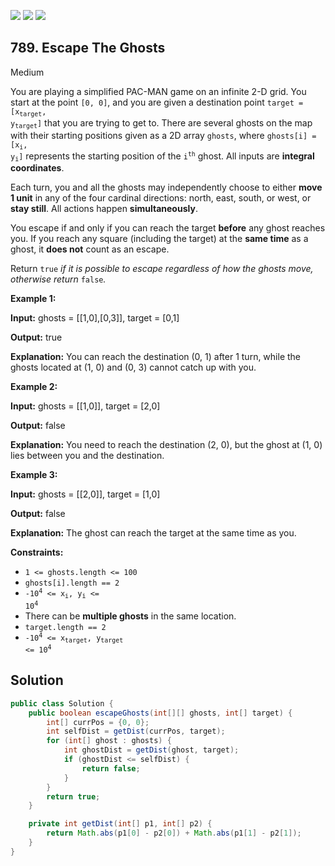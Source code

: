 [![](https://img.shields.io/github/stars/javadev/LeetCode-in-Java?label=Stars&style=flat-square)](https://github.com/javadev/LeetCode-in-Java)
[![](https://img.shields.io/github/forks/javadev/LeetCode-in-Java?label=Fork%20me%20on%20GitHub%20&style=flat-square)](https://github.com/javadev/LeetCode-in-Java/fork)
[![](https://img.shields.io/badge/-LeetCode%20in%20Kotlin-blue?style=flat-square)](https://github.com/javadev/LeetCode-in-Kotlin)

## 789\. Escape The Ghosts

Medium

You are playing a simplified PAC-MAN game on an infinite 2-D grid. You start at the point `[0, 0]`, and you are given a destination point <code>target = [x<sub>target</sub>, y<sub>target</sub>]</code> that you are trying to get to. There are several ghosts on the map with their starting positions given as a 2D array `ghosts`, where <code>ghosts[i] = [x<sub>i</sub>, y<sub>i</sub>]</code> represents the starting position of the <code>i<sup>th</sup></code> ghost. All inputs are **integral coordinates**.

Each turn, you and all the ghosts may independently choose to either **move 1 unit** in any of the four cardinal directions: north, east, south, or west, or **stay still**. All actions happen **simultaneously**.

You escape if and only if you can reach the target **before** any ghost reaches you. If you reach any square (including the target) at the **same time** as a ghost, it **does not** count as an escape.

Return `true` _if it is possible to escape regardless of how the ghosts move, otherwise return_ `false`_._

**Example 1:**

**Input:** ghosts = \[\[1,0],[0,3]], target = [0,1]

**Output:** true

**Explanation:** You can reach the destination (0, 1) after 1 turn, while the ghosts located at (1, 0) and (0, 3) cannot catch up with you. 

**Example 2:**

**Input:** ghosts = \[\[1,0]], target = [2,0]

**Output:** false

**Explanation:** You need to reach the destination (2, 0), but the ghost at (1, 0) lies between you and the destination. 

**Example 3:**

**Input:** ghosts = \[\[2,0]], target = [1,0]

**Output:** false

**Explanation:** The ghost can reach the target at the same time as you. 

**Constraints:**

*   `1 <= ghosts.length <= 100`
*   `ghosts[i].length == 2`
*   <code>-10<sup>4</sup> <= x<sub>i</sub>, y<sub>i</sub> <= 10<sup>4</sup></code>
*   There can be **multiple ghosts** in the same location.
*   `target.length == 2`
*   <code>-10<sup>4</sup> <= x<sub>target</sub>, y<sub>target</sub> <= 10<sup>4</sup></code>

## Solution

```java
public class Solution {
    public boolean escapeGhosts(int[][] ghosts, int[] target) {
        int[] currPos = {0, 0};
        int selfDist = getDist(currPos, target);
        for (int[] ghost : ghosts) {
            int ghostDist = getDist(ghost, target);
            if (ghostDist <= selfDist) {
                return false;
            }
        }
        return true;
    }

    private int getDist(int[] p1, int[] p2) {
        return Math.abs(p1[0] - p2[0]) + Math.abs(p1[1] - p2[1]);
    }
}
```